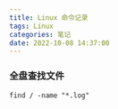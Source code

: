 ```yaml
---
title: Linux 命令记录
tags: Linux
categories: 笔记
date: 2022-10-08 14:37:00
---
```


### 全盘查找文件


``` shell
find / -name "*.log"
```
